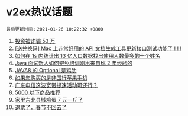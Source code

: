 # v2ex热议话题

`最后更新时间：2021-01-26 10:22:32 +0800`

1. [投资被诈骗 53 万](https://www.v2ex.com/t/748301)
1. [[送兑换码] Mac 上非常好用的 API 文档生成工具更新接口测试功能了 ! ! !](https://www.v2ex.com/t/748203)
1. [如何在 1s 内统计出 13 亿人口数据找出使用人数最多的十个姓名](https://www.v2ex.com/t/748059)
1. [Java 面试新人如何避免培训刚出来自称 2 年经验的](https://www.v2ex.com/t/748164)
1. [JAVA8 的 Optional 是鸡肋](https://www.v2ex.com/t/748167)
1. [如果您购买的是非国行苹果手机](https://www.v2ex.com/t/748129)
1. [广东电信这波宽带提速活动可还行？](https://www.v2ex.com/t/748052)
1. [5000 以下商品推荐](https://www.v2ex.com/t/748123)
1. [家里东北县城鸡蛋 7 元一斤了](https://www.v2ex.com/t/748155)
1. [退票了，春节不回去了](https://www.v2ex.com/t/748067)

